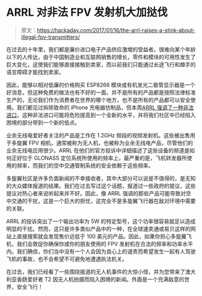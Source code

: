 # ARRL 对非法 FPV 发射机大加挞伐

> 原文：<https://hackaday.com/2017/01/16/the-arrl-raises-a-stink-about-illegal-fpv-transmitters/>

在过去的十年里，我们都是廉价进口电子产品供应激增的受益者。很难向某个年龄以下的人传达，由于中国制造业和互联网销售的增长，零件和模块的可用性发生了巨大变化，这使我们能够直接接触到卖家，而以前我们只能通过长途飞行和棘手的语言障碍才能找到卖家。

因此，能够以相对低廉的价格购买 ESP8266 模块或有机发光二极管显示器是一个好消息，但这种免费的做法也有不好的一面。并不是所有的产品都是按照法律标准生产的，无论我们作为消费者在世界的哪个地方，也不是所有的产品都可以安全使用。我们都见过拆除致命的 iPhone 充电器仿制品，但本周[ARRL 强调了一种非法进口](http://www.arrl.org/news/illegal-drone-transmitters-could-interfere-with-air-traffic-control-arrl-complaint-asserts)，这种非法进口可能将危险提高到一个全新的水平，并将我们社区中已经陷入困境的部分带到一个新的低点。

业余无线电爱好者关注的产品是工作在 1.2GHz 频段的视频发射机。这些被出售用于多旋翼 FPV 相机，通常被称为无人机，也被称为业余无线电产品，尽管他们的业余无线电应用很少。ARRL 在他们的官方投诉中详细描述了这些设备的频道是如何正好位于 GLONASS 定位系统所使用的频率上，最严重的是，飞机转发器所使用的频率，而我们的空中交通管制系统的安全依赖于这些频率。

多旋翼社区是许多负面新闻的不幸接收者，其中大部分可以说是不值得的，是无知的大众媒体报道的结果。我们在过去写过这个话题，报道过一些政府的提议，这些提议对热心者来说听起来并不好。因此，像 ARRL 强调的那些产品可能导致对空中交通的干扰，这是一个巨大的担忧，这完全不是多旋翼飞行器在敌对环境中需要的关联。

ARRL 的投诉突出了一个输出功率为 5W 的特定型号，这个功率很容易就足以造成明显的干扰。然而，这只是许多类似产品中的一种，在全球速卖通或易贝这样的网站上直接搜索就会发现售价远低于 100 美元的产品。因此，如果你担心多旋翼飞机，我们会敦促你确保你或你的朋友使用的 FPV 发射机在合法的频率和功率水平内。我们确信，你们当中没有一个人会因为良心上的谴责而希望发生一起有人驾驶飞机的事故，也不会希望不可避免地遭遇执法机关。

在过去，我们已经看了一些围绕报道的无人机事件的大惊小怪，并为您带来了澳大利亚香肠爱好者 T2 因无人机拍摄而陷入困境的新闻。外面是一个充满敌意的世界，安全飞行！